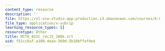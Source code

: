 ```yaml
---
content_type: resource
description: ''
file: https://ol-ocw-studio-app-production.s3.amazonaws.com/courses/6-01sc-introduction-to-electrical-engineering-and-computer-science-i-spring-2011/f51cc6afa1084eaa369d5b10bffefde4_MIT6_01SC_rec15_300k.srt
file_type: application/x-subrip
learning_resource_types: []
resourcetype: Other
title: MIT6_01SC_rec15_300k.srt
uid: f51cc6af-a108-4eaa-369d-5b10bffefde4
---
```


